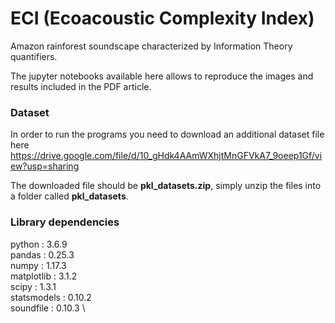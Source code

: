 # ECI (Ecoacoustic Complexity Index)

Amazon rainforest soundscape characterized by Information Theory quantifiers.

The jupyter notebooks available here allows to reproduce the images and results included in the PDF article.

### Dataset

In order to run the programs you need to download an additional dataset file here https://drive.google.com/file/d/10_gHdk4AAmWXhjtMnGFVkA7_9oeep1Gf/view?usp=sharing

The downloaded file should be __pkl_datasets.zip__, simply unzip the files into a folder called __pkl_datasets__. 

### Library dependencies

python           : 3.6.9 \
pandas           : 0.25.3 \
numpy            : 1.17.3 \
matplotlib       : 3.1.2 \
scipy            : 1.3.1 \
statsmodels      : 0.10.2 \
soundfile        : 0.10.3 \
